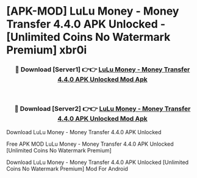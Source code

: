 # [APK-MOD] LuLu Money - Money Transfer 4.4.0 APK Unlocked - [Unlimited Coins No Watermark Premium] xbr0i



<div align="center">
<h3>🔴 Download [Server1] 👉👉 <a href="https://momento.my/?title=LuLu_Money_-_Money_Transfer_4.4.0_APK_Unlocked">LuLu Money - Money Transfer 4.4.0 APK Unlocked Mod Apk</a></h3><br>

<h3>🔴 Download [Server2] 👉👉 <a href="https://momento.my/?title=LuLu_Money_-_Money_Transfer_4.4.0_APK_Unlocked">LuLu Money - Money Transfer 4.4.0 APK Unlocked Mod Apk</a></h3>
</div>



Download LuLu Money - Money Transfer 4.4.0 APK Unlocked 

Free APK MOD LuLu Money - Money Transfer 4.4.0 APK Unlocked [Unlimited Coins No Watermark Premium]

Download LuLu Money - Money Transfer 4.4.0 APK Unlocked [Unlimited Coins No Watermark Premium] Mod For Android
